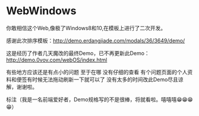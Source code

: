 # WebWindows
你敢相信这个Web,像极了Windows8和10,在模板上进行了二次开发。

感谢此次排序模板：http://demo.erdangjiade.com/modals/36/3649/demo/

这是经历了作者几天魔改的最终Demo，已不再更新此Demo：http://demo.0vov.com/webOS/index.html

有些地方应该还是有点小的问题 至于在哪 没有仔细的查看   有个问题页面的个人资料和便签有时候无法拖动刷新一下就可以了   没有太多的时间改此Demo尽且谅解，谢谢啦。

标注（我是一名前端爱好者，Demo规格写的不是很棒，将就看啦。嘻嘻嘻😁😁😁😁）
